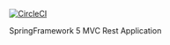 [![CircleCI](https://circleci.com/gh/rhyegacillos/spring5-mvc-rest.svg?style=svg)](https://circleci.com/gh/rhyegacillos/spring5-mvc-rest)


SpringFramework 5 MVC Rest Application